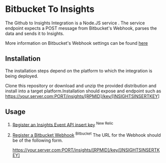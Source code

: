 # Bitbucket To Insights

The Github to Insights Integration is a Node.JS service . The service endpoint expects a POST message from Bitbucket's Webhook, parses the data and sends it to Insights.

More information on Bitbucket's Webhook settings can be found [here](https://confluence.atlassian.com/bitbucket/manage-webhooks-735643732.html)

## Installation
The  installation steps depend on the platform to which the integration is being deployed. 

Clone this repository or download and unzip the provided distribution and install into a target platform.Installation should expose and endpoint such as  
    https://your.server.com:PORT/insights/[RPMID]/key/[INSIGHTSINSERTKEY]


## Usage

1. [Register an Insights Event API insert key](https://docs.newrelic.com/docs/insights/insights-data-sources/custom-data/send-custom-events-event-api#register) <sup>New Relic</sup>
2. [Register a Bitbucket Webhook](https://confluence.atlassian.com/bitbucket/manage-webhooks-735643732.html) <sup>Bitbucket</sup>
   The URL for the Webhook should be of the following form.

   https://your.server.com:PORT/insights/[RPMID]/key/[INSIGHTSINSERTKEY]
